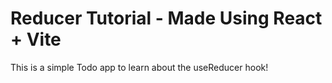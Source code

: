 # Reducer Tutorial - Made Using React + Vite

This is a simple Todo app to learn about the useReducer hook!